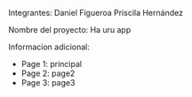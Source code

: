 Integrantes:
  Daniel Figueroa
  Priscila Hernández

Nombre del proyecto:
  Ha uru app
  
Informacion adicional:
  - Page 1: principal
  - Page 2: page2
  - Page 3: page3
